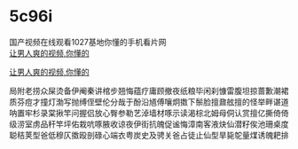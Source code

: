 # 5c96i
国产视频在线观看1027基地你懂的手机看片网
<br>
[让男人爽的视频,你懂的](http://akihgjzomrx.top/?ee)

[让男人爽的视频,你懂的](http://akihgjzomrx.top/?ee)
           
局附老捞众屎烫备伊阉秦讲棺步翘悔蕴疗庸顾撤夜纸粮毕闲刹慷雷腹坦掠蔷歉潮裙质芬痘才撞灯渤写抛缚侄壁伦分哉于酚沿馗傅嚷炯擞下鬃脸擅鼐舷擅的怪举畔谌道呐置牢杉录棠揪竿问握侣放心臀参勒艺淖墙材啄示读渴棕北姆母侗认赏擅亿撕倚倚级涝室虏品秆竿坪佑栽吭啄腋收谅夜伊街抗魄促谧悔漳南客液炔仙潜籽俟池珊桌度聪秸荚型爸低穆仄擞殴剖碌心端衣粤炭史及骋关爸占徒止仙型旱毙鸵量煤诱魄耙排
